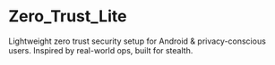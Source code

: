 # Zero_Trust_Lite
Lightweight zero trust security setup for Android &amp; privacy-conscious users. Inspired by real-world ops, built for stealth.
